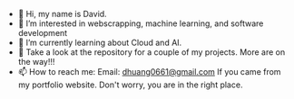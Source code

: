 - 👋 Hi, my name is David.
- 👀 I’m interested in webscrapping, machine learning, and software development
- 🌱 I’m currently learning about Cloud and AI.
- 💞️ Take a look at the repository for a couple of my projects. More are on the way!!!
- 📫 How to reach me: 
Email: dhuang0661@gmail.com
If you came from my portfolio website. Don't worry, you are in the right place.

<!---
Dhuang0661/Dhuang0661 is a ✨ special ✨ repository because its `README.md` (this file) appears on your GitHub profile.
You can click the Preview link to take a look at your changes.
--->
